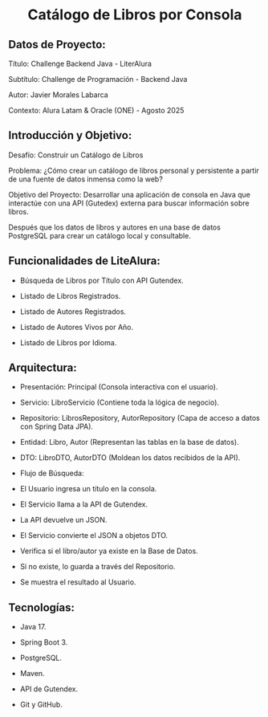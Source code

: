 <h1 align="center"> Catálogo de Libros por Consola </h1>

## Datos de Proyecto:
Título: Challenge Backend Java - LiterAlura

Subtítulo: Challenge de Programación - Backend Java 

Autor: Javier Morales Labarca

Contexto: Alura Latam & Oracle (ONE) - Agosto 2025

## Introducción y Objetivo:
Desafío: Construir un Catálogo de Libros

Problema: ¿Cómo crear un catálogo de libros personal y persistente a partir de una fuente de datos inmensa como la web?

Objetivo del Proyecto: Desarrollar una aplicación de consola en Java que interactúe con una API (Gutedex) externa para buscar información sobre libros.

Después que los datos de libros y autores en una base de datos PostgreSQL para crear un catálogo local y consultable.

## Funcionalidades de LiteAlura:

- Búsqueda de Libros por Título con API Gutendex.

- Listado de Libros Registrados.

- Listado de Autores Registrados.

- Listado de Autores Vivos por Año.

- Listado de Libros por Idioma.

## Arquitectura:

- Presentación: Principal (Consola interactiva con el usuario).

- Servicio: LibroServicio (Contiene toda la lógica de negocio).

- Repositorio: LibrosRepository, AutorRepository (Capa de acceso a datos con Spring Data JPA).

- Entidad: Libro, Autor (Representan las tablas en la base de datos).

- DTO: LibroDTO, AutorDTO (Moldean los datos recibidos de la API).

- Flujo de Búsqueda:

- El Usuario ingresa un título en la consola.

- El Servicio llama a la API de Gutendex.

- La API devuelve un JSON.

- El Servicio convierte el JSON a objetos DTO.

- Verifica si el libro/autor ya existe en la Base de Datos.

- Si no existe, lo guarda a través del Repositorio.

- Se muestra el resultado al Usuario.

## Tecnologías:

- Java 17.

- Spring Boot 3.

- PostgreSQL.

- Maven.

- API de Gutendex.

- Git y GitHub.
